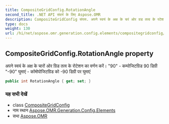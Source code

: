 ```yaml
---
title: CompositeGridConfig.RotationAngle
second_title: .NET API संदर्भ के लिए Aspose.OMR
description: CompositeGridConfig संपत्त. अपने स्वयं के अक्ष के चरं ओर ग्रड तत्व के रटेशन क वर्णन करें 90  कम्पजटग्रड 90 डग्र 90 घुमएं  कमपजटग्रड क 90 डग्र पर घुमएं
type: docs
weight: 130
url: /hi/net/aspose.omr.generation.config.elements/compositegridconfig/rotationangle/
---
```

## CompositeGridConfig.RotationAngle property

अपने स्वयं के अक्ष के चारों ओर ग्रिड तत्व के रोटेशन का वर्णन करें। "90" - कम्पोजिटग्रिड 90 डिग्री "-90" घुमाएं - कॉमोपोजिटग्रिड को -90 डिग्री पर घुमाएं

```csharp
public int RotationAngle { get; set; }
```

### यह सभी देखें

* class [CompositeGridConfig](../)
* नाम स्थान [Aspose.OMR.Generation.Config.Elements](../../compositegridconfig/)
* सभा [Aspose.OMR](../../../)


